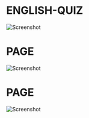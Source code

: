 # ENGLISH-QUIZ

![Screenshot](https://raw.githubusercontent.com/rslozl/English-Quiz-Mobile-App/master/Screenshot%202020-08-08%20at%2012.21.27.png)
# PAGE
![Screenshot](https://raw.githubusercontent.com/rslozl/English-Quiz-Mobile-App/master/2.png)
# PAGE
![Screenshot](https://raw.githubusercontent.com/rslozl/English-Quiz-Mobile-App/master/5.png)


